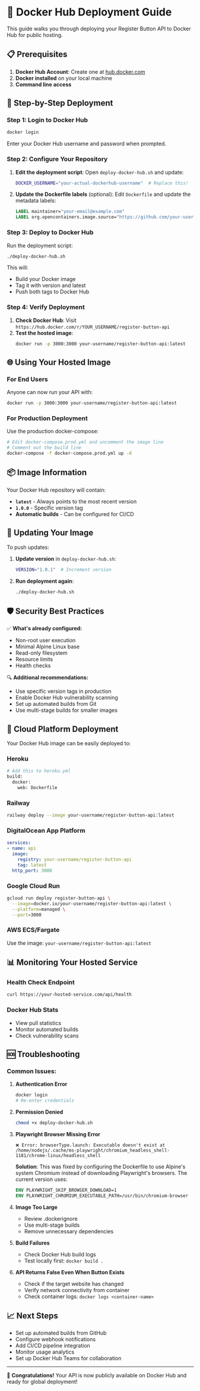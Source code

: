 # 🐳 Docker Hub Deployment Guide

This guide walks you through deploying your Register Button API to Docker Hub for public hosting.

## 📋 Prerequisites

1. **Docker Hub Account**: Create one at [hub.docker.com](https://hub.docker.com)
2. **Docker installed** on your local machine
3. **Command line access**

## 🚀 Step-by-Step Deployment

### Step 1: Login to Docker Hub

```bash
docker login
```
Enter your Docker Hub username and password when prompted.

### Step 2: Configure Your Repository

1. **Edit the deployment script**:
   Open `deploy-docker-hub.sh` and update:
   ```bash
   DOCKER_USERNAME="your-actual-dockerhub-username"  # Replace this!
   ```

2. **Update the Dockerfile labels** (optional):
   Edit `Dockerfile` and update the metadata labels:
   ```dockerfile
   LABEL maintainer="your-email@example.com"
   LABEL org.opencontainers.image.source="https://github.com/your-username/register-button-api"
   ```

### Step 3: Deploy to Docker Hub

Run the deployment script:
```bash
./deploy-docker-hub.sh
```

This will:
- Build your Docker image
- Tag it with version and latest
- Push both tags to Docker Hub

### Step 4: Verify Deployment

1. **Check Docker Hub**: Visit `https://hub.docker.com/r/YOUR_USERNAME/register-button-api`
2. **Test the hosted image**:
   ```bash
   docker run -p 3000:3000 your-username/register-button-api:latest
   ```

## 🌐 Using Your Hosted Image

### For End Users

Anyone can now run your API with:
```bash
docker run -p 3000:3000 your-username/register-button-api:latest
```

### For Production Deployment

Use the production docker-compose:
```bash
# Edit docker-compose.prod.yml and uncomment the image line
# Comment out the build line
docker-compose -f docker-compose.prod.yml up -d
```

## 📦 Image Information

Your Docker Hub repository will contain:

- **`latest`** - Always points to the most recent version
- **`1.0.0`** - Specific version tag
- **Automatic builds** - Can be configured for CI/CD

## 🔄 Updating Your Image

To push updates:

1. **Update version** in `deploy-docker-hub.sh`:
   ```bash
   VERSION="1.0.1"  # Increment version
   ```

2. **Run deployment again**:
   ```bash
   ./deploy-docker-hub.sh
   ```

## 🛡️ Security Best Practices

✅ **What's already configured:**
- Non-root user execution
- Minimal Alpine Linux base
- Read-only filesystem
- Resource limits
- Health checks

🔍 **Additional recommendations:**
- Use specific version tags in production
- Enable Docker Hub vulnerability scanning
- Set up automated builds from Git
- Use multi-stage builds for smaller images

## 🎯 Cloud Platform Deployment

Your Docker Hub image can be easily deployed to:

### **Heroku**
```dockerfile
# Add this to heroku.yml
build:
  docker:
    web: Dockerfile
```

### **Railway**
```bash
railway deploy --image your-username/register-button-api:latest
```

### **DigitalOcean App Platform**
```yaml
services:
- name: api
  image:
    registry: your-username/register-button-api
    tag: latest
  http_port: 3000
```

### **Google Cloud Run**
```bash
gcloud run deploy register-button-api \
  --image=docker.io/your-username/register-button-api:latest \
  --platform=managed \
  --port=3000
```

### **AWS ECS/Fargate**
Use the image: `your-username/register-button-api:latest`

## 📊 Monitoring Your Hosted Service

### Health Check Endpoint
```bash
curl https://your-hosted-service.com/api/health
```

### Docker Hub Stats
- View pull statistics
- Monitor automated builds
- Check vulnerability scans

## 🆘 Troubleshooting

### Common Issues:

1. **Authentication Error**
   ```bash
   docker login
   # Re-enter credentials
   ```

2. **Permission Denied**
   ```bash
   chmod +x deploy-docker-hub.sh
   ```

3. **Playwright Browser Missing Error**
   ```
   ❌ Error: browserType.launch: Executable doesn't exist at /home/nodejs/.cache/ms-playwright/chromium_headless_shell-1181/chrome-linux/headless_shell
   ```
   **Solution**: This was fixed by configuring the Dockerfile to use Alpine's system Chromium instead of downloading Playwright's browsers. The current version uses:
   ```dockerfile
   ENV PLAYWRIGHT_SKIP_BROWSER_DOWNLOAD=1
   ENV PLAYWRIGHT_CHROMIUM_EXECUTABLE_PATH=/usr/bin/chromium-browser
   ```

4. **Image Too Large**
   - Review .dockerignore
   - Use multi-stage builds
   - Remove unnecessary dependencies

5. **Build Failures**
   - Check Docker Hub build logs
   - Test locally first: `docker build .`

6. **API Returns False Even When Button Exists**
   - Check if the target website has changed
   - Verify network connectivity from container
   - Check container logs: `docker logs <container-name>`

## 📈 Next Steps

- Set up automated builds from GitHub
- Configure webhook notifications
- Add CI/CD pipeline integration
- Monitor usage analytics
- Set up Docker Hub Teams for collaboration

---

🎉 **Congratulations!** Your API is now publicly available on Docker Hub and ready for global deployment!
